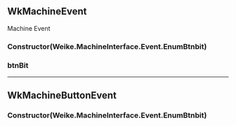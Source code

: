
## WkMachineEvent

Machine Event

### Constructor(Weike.MachineInterface.Event.EnumBtnbit)

### btnBit

---


## WkMachineButtonEvent

### Constructor(Weike.MachineInterface.Event.EnumBtnbit)


